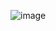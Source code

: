 ![image](https://user-images.githubusercontent.com/40969203/103433881-95ce3500-4c3c-11eb-8cd0-b0ba647cc256.png)
